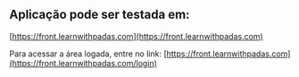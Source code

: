 ## Aplicação pode ser testada em:
[https://front.learnwithpadas.com](https://front.learnwithpadas.com)

Para acessar a área logada, entre no link: [https://front.learnwithpadas.com](https://front.learnwithpadas.com/login)
